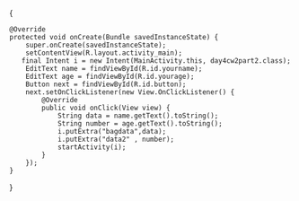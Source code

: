 {

    @Override
    protected void onCreate(Bundle savedInstanceState) {
        super.onCreate(savedInstanceState);
        setContentView(R.layout.activity_main);
       final Intent i = new Intent(MainActivity.this, day4cw2part2.class);
        EditText name = findViewById(R.id.yourname);
        EditText age = findViewById(R.id.yourage);
        Button next = findViewById(R.id.button);
        next.setOnClickListener(new View.OnClickListener() {
            @Override
            public void onClick(View view) {
                String data = name.getText().toString();
                String number = age.getText().toString();
                i.putExtra("bagdata",data);
                i.putExtra("data2" , number);
                startActivity(i);
            }
        });
    }
}